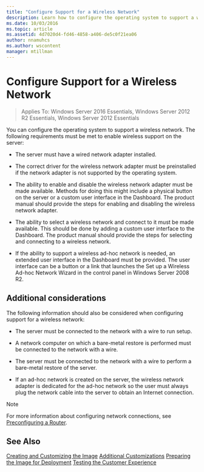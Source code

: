 ```yaml
---
title: "Configure Support for a Wireless Network"
description: Learn how to configure the operating system to support a wireless network for Windows Server Essentials.
ms.date: 10/03/2016
ms.topic: article
ms.assetid: 4d7020d4-fd46-4858-a406-de5c0f21ea06
author: nnamuhcs
ms.author: wscontent
manager: mtillman
---
```


# Configure Support for a Wireless Network

>Applies To: Windows Server 2016 Essentials, Windows Server 2012 R2 Essentials, Windows Server 2012 Essentials

You can configure the operating system to support a wireless network. The following requirements must be met to enable wireless support on the server:

-   The server must have a wired network adapter installed.

-   The correct driver for the wireless network adapter must be preinstalled if the network adapter is not supported by the operating system.

-   The ability to enable and disable the wireless network adapter must be made available. Methods for doing this might include a physical button on the server or a custom user interface in the Dashboard. The product manual should provide the steps for enabling and disabling the wireless network adapter.

-   The ability to select a wireless network and connect to it must be made available. This should be done by adding a custom user interface to the Dashboard. The product manual should provide the steps for selecting and connecting to a wireless network.

-   If the ability to support a wireless ad-hoc network is needed, an extended user interface in the Dashboard must be provided. The user interface can be a button or a link that launches the Set up a Wireless Ad-hoc Network Wizard in the control panel in Windows Server 2008 R2.

## Additional considerations
 The following information should also be considered when configuring support for a wireless network:

-   The server must be connected to the network with a wire to run setup.

-   A network computer on which a bare-metal restore is performed must be connected to the network with a wire.

-   The server must be connected to the network with a wire to perform a bare-metal restore of the server.

-   If an ad-hoc network is created on the server, the wireless network adapter is dedicated for the ad-hoc network so the user must always plug the network cable into the server to obtain an Internet connection.

> [!NOTE]
>  For more information about configuring network connections, see [Preconfiguring a Router](Preconfiguring-a-Router.md).

## See Also
 [Creating and Customizing the Image](Creating-and-Customizing-the-Image.md)
 [Additional Customizations](Additional-Customizations.md)
 [Preparing the Image for Deployment](Preparing-the-Image-for-Deployment.md)
 [Testing the Customer Experience](Testing-the-Customer-Experience.md)